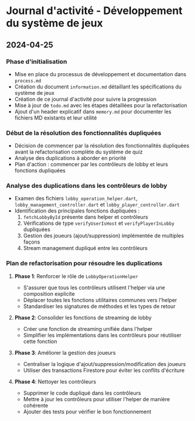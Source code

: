 # Journal d'activité - Développement du système de jeux

<!--

# NE PAS SUPPRIMER CE HEADER - DOCUMENTATION DU PROJET QUIZZED

## Liste des fichiers de documentation MD et leur utilité

- **files.md** : Contient l'arborescence complète du projet avec une description de chaque fichier et ses fonctions
- **firestore.md** : Documentation de la structure de base de données Firebase/Firestore
- **information.md** : Spécifications détaillées du système de jeux (architecture, types de jeux, fonctionnalités)
- **lobby.md** : Documentation du système de lobby (création, gestion, interactions)
- **memory.md** : Ce fichier - Journal d'activité chronologique pour suivre la progression du développement
- **process.md** : Description du processus de développement et documentation à suivre pour ce projet
- **readme.md** : Vue d'ensemble du projet Quizzed et informations générales
- **tchat.md** : Documentation du système de chat intégré aux lobbies
- **todo.md** : Checklist détaillée des tâches à réaliser, organisée par phase

## Comment utiliser ce journal

Ce journal chronologique permet de suivre l'évolution du projet et facilite la reprise du travail en cas d'interruption.
Pour chaque étape de travail, ajoutez une entrée avec la date et l'heure et décrivez les actions réalisées, les décisions prises et les problèmes rencontrés.

## En cas de crash ou d'interruption

Si vous reprenez le travail après un crash ou une interruption, suivez ces étapes :

1. **Consultez ce journal (memory.md)** d'abord pour voir où l'agent précédent s'est arrêté
2. **Vérifiez todo.md** pour identifier les tâches déjà accomplies (cochées) et celles qui restent à faire
3. **Lisez information.md** pour comprendre les spécifications du système de jeux à implémenter
4. **Consultez process.md** pour rappel du processus de développement à suivre
5. **Examinez files.md** pour comprendre l'architecture actuelle du projet
6. Reprenez le travail à la dernière tâche non terminée dans todo.md

N'oubliez pas de mettre à jour ce journal avec vos propres actions pour maintenir la continuité.

======================================================================================
-->

## 2024-04-25

### Phase d'initialisation

- Mise en place du processus de développement et documentation dans `process.md`
- Création du document `information.md` détaillant les spécifications du système de jeux
- Création de ce journal d'activité pour suivre la progression
- Mise à jour de `todo.md` avec les étapes détaillées pour la refactorisation
- Ajout d'un header explicatif dans `memory.md` pour documenter les fichiers MD existants et leur utilité

### Début de la résolution des fonctionnalités dupliquées

- Décision de commencer par la résolution des fonctionnalités dupliquées avant la refactorisation complète du système de quiz
- Analyse des duplications à aborder en priorité
- Plan d'action : commencer par les contrôleurs de lobby et leurs fonctions dupliquées

### Analyse des duplications dans les contrôleurs de lobby

- Examen des fichiers `lobby_operation_helper.dart`, `lobby_management_controller.dart` et `lobby_player_controller.dart`
- Identification des principales fonctions dupliquées :
  1. `fetchLobbyById` présente dans helper et contrôleurs
  2. Vérifications de type `verifyUserIsHost` et `verifyPlayerInLobby` dupliquées
  3. Gestion des joueurs (ajout/suppression) implémentée de multiples façons
  4. Stream management dupliqué entre les contrôleurs

### Plan de refactorisation pour résoudre les duplications

1. **Phase 1**: Renforcer le rôle de `LobbyOperationHelper`

   - S'assurer que tous les contrôleurs utilisent l'helper via une composition explicite
   - Déplacer toutes les fonctions utilitaires communes vers l'helper
   - Standardiser les signatures de méthodes et les types de retour

2. **Phase 2**: Consolider les fonctions de streaming de lobby

   - Créer une fonction de streaming unifiée dans l'helper
   - Simplifier les implémentations dans les contrôleurs pour réutiliser cette fonction

3. **Phase 3**: Améliorer la gestion des joueurs

   - Centraliser la logique d'ajout/suppression/modification des joueurs
   - Utiliser des transactions Firestore pour éviter les conflits d'écriture

4. **Phase 4**: Nettoyer les contrôleurs
   - Supprimer le code dupliqué dans les contrôleurs
   - Mettre à jour les contrôleurs pour utiliser l'helper de manière cohérente
   - Ajouter des tests pour vérifier le bon fonctionnement
